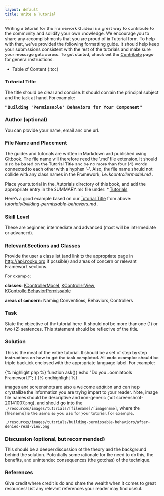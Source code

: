 ```yaml
---
layout: default
title: Write a Tutorial
---
```


Writing a tutorial for the Framework Guides is a great way to contribute to the community and solidify your own knowledge.
We encourage you to share any accomplishments that you are proud of in Tutorial form. To help with that, we've provided the
following formatting guide. It should help keep your submissions consistent with the rest of the tutorials and make sure
your message gets across. To get started, check out the [Contribute](../contribute.md) page for general instructions.

* Table of Content
{:toc}

### Tutorial Title

The title should be clear and concise. It should contain the principal subject and the task at hand.
For example:

<pre><b>"Building 'Permissable' Behaviors for Your Component"</b></pre>

### Author (optional)

You can provide your name, email and one url.

### File Name and Placement

The guides and tutorials are written in Markdown and published using Gitbook. The file name will therefore need the '.md'
file extension. It should also be based on the Tutorial Title and be no more than four (4) words connected to each other with
a hyphen '-'. Also,  the file name should not collide with any class names in the Framework, i.e. _kcontrollermodel.md_ .

Place your tutorial in the ./tutorials directory of this book, and add the appropriate entry in the SUMMARY.md file under:
    * [Tutorials](tutorials.md)

Here’s a good example based on our [Tutorial Title](#tutorial-title) from above:
    _tutorials/building-permissable-behaviors.md_ .

### Skill Level

These are beginner, intermediate and advanced (most will be intermediate or advanced).

### Relevant Sections and Classes

Provide the user a class list (and link to the appropriate page in http://api.nooku.org if possible) and areas of concern or relevant Framework sections.

For example:

**classes:** [KControllerModel](http://api.nooku.org/class-KControllerModel.html), [KControllerView](http://api.nooku.org/class-KControllerView.html), [KControllerBehaviorPermissable](http://api.nooku.org/class-KControllerBehaviorPermissible.html)

**areas of concern:** Naming Conventions, Behaviors, Controllers

### Task

State the objective of the tutorial here. It should not be more than one (1) or two (2) sentences. This statement should be
reflective of the title.

### Solution

This is the meat of the entire tutorial. It should be a set of step by step instructions on how to get the task completed.
All code examples should be triple backtick enclosed with the appropriate language label. For example:

{% highlight php %}
function ask(){
    echo "Do you Joomlatools Framework?";
}
{% endhighlight %}

Images and screenshots are also a welcome addition and can help crystallize the information you are trying impart to your reader.
Note, image file names should be descriptive and non-generic (not screenshoot-20141007.png), and should go into the
    ```./resources/images/tutorials/[filename]/[imagename]```, where the [filename] is the same as you use for your
tutorial. For example:

    ./resources/images/tutorials/building-permissable-behaviors/after-denied-read-view.png

### Discussion (optional, but recommended)

This should be a deeper discussion of the theory and the background behind the solution. Potentially some rationale for
the need to do this, the benefits, and unintended consequences (the gotchas) of the technique.

### References

Give credit where credit is do and share the wealth when it comes to great resources!
List any relevant references your reader may find useful.
